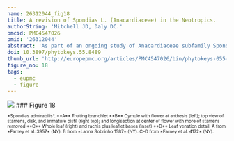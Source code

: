 ```yaml
---
name: 26312044_fig18
title: A revision of Spondias L. (Anacardiaceae) in the Neotropics.
authorString: 'Mitchell JD, Daly DC.'
pmcid: PMC4547026
pmid: '26312044'
abstract: 'As part of an ongoing study of Anacardiaceae subfamily Spondioideae, the ten native and one introduced species of Spondias in the Neotropics are revised. The genus is circumscribed. Three new species, Spondiasadmirabilis, Spondiasexpeditionaria, and Spondiasglobosa, are described and illustrated; a key to the taxa found in the Neotropics and distribution maps are provided. The Paleotropical species and allied genera are reviewed. Diagnostic character sets include leaf architecture, habit, flower morphology, and gross fruit morphology. Notes on the ecology and economic botany of the species are provided.'
doi: 10.3897/phytokeys.55.8489
thumb_url: 'http://europepmc.org/articles/PMC4547026/bin/phytokeys-055-001-g018.gif'
figure_no: 18
tags:
  - eupmc
  - figure
---
```

<img src='http://europepmc.org/articles/PMC4547026/bin/phytokeys-055-001-g018.jpg' style='max-height: 300px'>
### Figure 18
<p style='font-size: 10px;'>*<named-content content-type="taxon-name"><named-content content-type="genus">Spondias</named-content> <named-content content-type="species">admirabilis</named-content></named-content>*. **A** Fruiting branchlet **B** Cymule with flower at anthesis (left); top view of stamens, disk, and immature pistil (right top); and longisection at center of flower with more of stamens removed **C** Whole leaf (right) and rachis plus leaflet bases (inset) **D** Leaf venation detail. A from *Farney et al. 3957* (NY). B from *Lanna Sobrinho 1587* (NY). C–D from *Farney et al. 4172* (NY).</p>